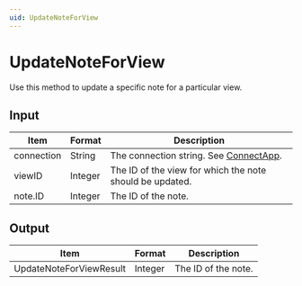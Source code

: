 ```yaml
---
uid: UpdateNoteForView
---
```


# UpdateNoteForView

Use this method to update a specific note for a particular view.

## Input

| Item       | Format  | Description                                               |
|------------|---------|-----------------------------------------------------------|
| connection | String  | The connection string. See [ConnectApp](xref:ConnectApp). |
| viewID     | Integer | The ID of the view for which the note should be updated.  |
| note.ID    | Integer | The ID of the note.                                       |

## Output

| Item                    | Format  | Description         |
|-------------------------|---------|---------------------|
| UpdateNoteForViewResult | Integer | The ID of the note. |
